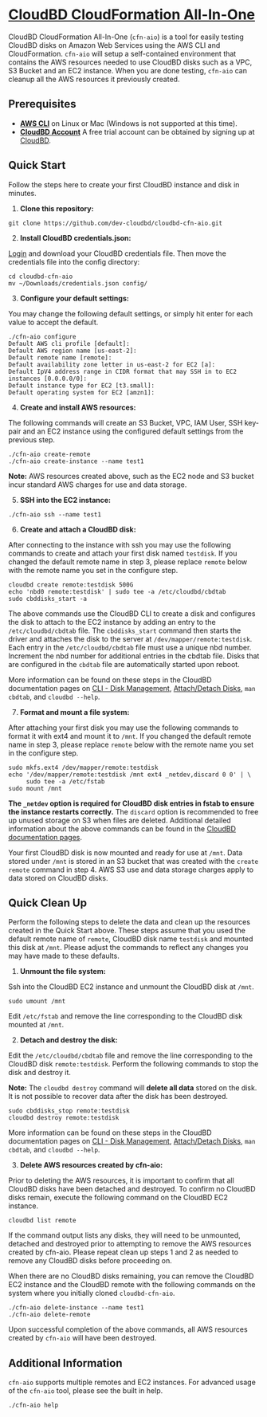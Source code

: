 # [CloudBD CloudFormation All-In-One](https://www.cloudbd.io)

CloudBD CloudFormation All-In-One (`cfn-aio`) is a tool for easily testing CloudBD disks on Amazon Web Services using the AWS CLI and CloudFormation. `cfn-aio` will setup a self-contained environment that contains the AWS resources needed to use CloudBD disks such as a VPC, S3 Bucket and an EC2 instance. When you are done testing, `cfn-aio` can cleanup all the AWS resources it previously created.

## Prerequisites

* [**AWS CLI**](https://aws.amazon.com/cli/) on Linux or Mac (Windows is not supported at this time).
* [**CloudBD Account**](https://www.cloudbd.io) A free trial account can be obtained by signing up at [CloudBD](https://www.cloudbd.io).

## Quick Start

Follow the steps here to create your first CloudBD instance and disk in minutes.

1. **Clone this repository:**
  ```
  git clone https://github.com/dev-cloudbd/cloudbd-cfn-aio.git
  ```

2. **Install CloudBD credentials.json:**

  [Login](https://manage.cloudbd.io) and download your CloudBD credentials file. Then move the credentials file into the config directory:
  ```
  cd cloudbd-cfn-aio
  mv ~/Downloads/credentials.json config/
  ```

3. **Configure your default settings:**

  You may change the following default settings, or simply hit enter for each value to accept the default.
  ```
  ./cfn-aio configure
  Default AWS cli profile [default]:
  Default AWS region name [us-east-2]:
  Default remote name [remote]:
  Default availability zone letter in us-east-2 for EC2 [a]:
  Default IpV4 address range in CIDR format that may SSH in to EC2 instances [0.0.0.0/0]:
  Default instance type for EC2 [t3.small]:
  Default operating system for EC2 [amzn1]:
  ```

4. **Create and install AWS resources:**

  The following commands will create an S3 Bucket, VPC, IAM User, SSH key-pair and an EC2 instance using the configured default settings from the previous step.
  ```
  ./cfn-aio create-remote
  ./cfn-aio create-instance --name test1
  ```

  **Note:** AWS resources created above, such as the EC2 node and S3 bucket incur standard AWS charges for use and data storage.

5. **SSH into the EC2 instance:**
  ```
  ./cfn-aio ssh --name test1
  ```

6. **Create and attach a CloudBD disk:**

  After connecting to the instance with ssh you may use the following commands to create and attach your first disk named `testdisk`. If you changed the default remote name in step 3, please replace `remote` below with the remote name you set in the configure step.
  ```
  cloudbd create remote:testdisk 500G
  echo 'nbd0 remote:testdisk' | sudo tee -a /etc/cloudbd/cbdtab
  sudo cbddisks_start -a
  ```
  The above commands use the CloudBD CLI to create a disk and configures the disk to attach to the EC2 instance by adding an entry to the `/etc/cloudbd/cbdtab` file. The `cbddisks_start` command then starts the driver and attaches the disk to the server at `/dev/mapper/remote:testdisk`. Each entry in the `/etc/cloudbd/cbdtab` file must use a unique nbd number. Increment the nbd number for additional entries in the cbdtab file. Disks that are configured in the `cbdtab` file are automatically started upon reboot.

  More information can be found on these steps in the CloudBD documentation pages on [CLI - Disk Management](https://www.cloudbd.io/docs/gs-manage-disks.html), [Attach/Detach Disks](https://www.cloudbd.io/docs/dri-options.html), `man cbdtab`, and `cloudbd --help`.

7. **Format and mount a file system:**

  After attaching your first disk you may use the following commands to format it with ext4 and mount it to `/mnt`. If you changed the default remote name in step 3, please replace `remote` below with the remote name you set in the configure step.

  ```
  sudo mkfs.ext4 /dev/mapper/remote:testdisk
  echo '/dev/mapper/remote:testdisk /mnt ext4 _netdev,discard 0 0' | \
       sudo tee -a /etc/fstab
  sudo mount /mnt
  ```

  **The `_netdev` option is required for CloudBD disk entries in fstab to ensure the instance restarts correctly.** The `discard` option is recommended to free up unused storage on S3 when files are deleted. Additional detailed information about the above commands can be found in the [CloudBD documentation pages](https://www.cloudbd.io/docs/dri-options.html#filesystems-etc-fstab).

  Your first CloudBD disk is now mounted and ready for use at `/mnt`. Data stored under `/mnt` is stored in an S3 bucket that was created with the `create remote` command in step 4. AWS S3 use and data storage charges apply to data stored on CloudBD disks.

## Quick Clean Up

  Perform the following steps to delete the data and clean up the resources created in the Quick Start above. These steps assume that you used the default remote name of `remote`, CloudBD disk name `testdisk` and mounted this disk at `/mnt`. Please adjust the commands to reflect any changes you may have made to these defaults.

1. **Unmount the file system:**

  Ssh into the CloudBD EC2 instance and unmount the CloudBD disk at `/mnt`.
  ```
  sudo umount /mnt
  ```

  Edit `/etc/fstab` and remove the line corresponding to the CloudBD disk mounted at `/mnt`.

2. **Detach and destroy the disk:**

  Edit the `/etc/cloudbd/cbdtab` file and remove the line corresponding to the CloudBD disk `remote:testdisk`. Perform the following commands to stop the disk and destroy it.

  **Note:** The `cloudbd destroy` command will **delete all data** stored on the disk. It is not possible to recover data after the disk has been destroyed.

  ```
  sudo cbddisks_stop remote:testdisk
  cloudbd destroy remote:testdisk
  ```

  More information can be found on these steps in the CloudBD documentation pages on [CLI - Disk Management](https://www.cloudbd.io/docs/gs-manage-disks.html), [Attach/Detach Disks](https://www.cloudbd.io/docs/dri-options.html), `man cbdtab`, and `cloudbd --help`.

3. **Delete AWS resources created by cfn-aio:**

  Prior to deleting the AWS resources, it is important to confirm that all CloudBD disks have been detached and destroyed. To confirm no CloudBD disks remain, execute the following command on the CloudBD EC2 instance.
  ```
  cloudbd list remote
  ```
  If the command output lists any disks, they will need to be unmounted, detached and destroyed prior to attempting to remove the AWS resources created by cfn-aio. Please repeat clean up steps 1 and 2 as needed to remove any CloudBD disks before proceeding on.

  When there are no CloudBD disks remaining, you can remove the CloudBD EC2 instance and the CloudBD remote with the following commands on the system where you initially cloned `cloudbd-cfn-aio`.
  ```
  ./cfn-aio delete-instance --name test1
  ./cfn-aio delete-remote
  ```

  Upon successful completion of the above commands, all AWS resources created by `cfn-aio` will have been destroyed.

## Additional Information

  `cfn-aio` supports multiple remotes and EC2 instances. For advanced usage of the `cfn-aio` tool, please see the built in help.
  ```
  ./cfn-aio help
  ```
